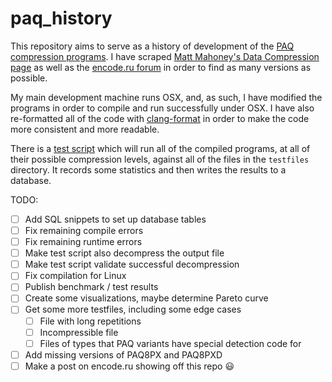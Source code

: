 # paq_history

This repository aims to serve as a history of development of the [PAQ compression programs](https://en.wikipedia.org/wiki/PAQ). I have scraped [Matt Mahoney's Data Compression page](http://mattmahoney.net/dc/) as well as the [encode.ru forum](https://encode.ru/) in order to find as many versions as possible.

My main development machine runs OSX, and, as such, I have modified the programs in order to compile and run successfully under OSX. I have also re-formatted all of the code with [clang-format](https://clang.llvm.org/docs/ClangFormat.html) in order to make the code more consistent and more readable.

There is a [test script](test.py) which will run all of the compiled programs, at all of their possible compression levels, against all of the files in the `testfiles` directory. It records some statistics and then writes the results to a database.

TODO:
- [ ] Add SQL snippets to set up database tables
- [ ] Fix remaining compile errors
- [ ] Fix remaining runtime errors
- [ ] Make test script also decompress the output file
- [ ] Make test script validate successful decompression
- [ ] Fix compilation for Linux
- [ ] Publish benchmark / test results
- [ ] Create some visualizations, maybe determine Pareto curve
- [ ] Get some more testfiles, including some edge cases
  - [ ] File with long repetitions
  - [ ] Incompressible file
  - [ ] Files of types that PAQ variants have special detection code for
- [ ] Add missing versions of PAQ8PX and PAQ8PXD
- [ ] Make a post on encode.ru showing off this repo :smiley:
